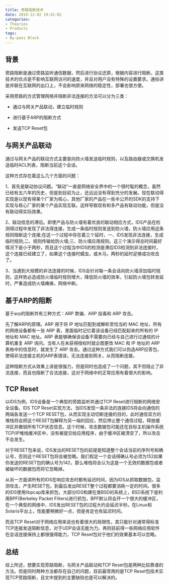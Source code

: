 ```yaml
---
title: 旁路阻断技术
date: 2019-12-02 19:41:02
categories:
- Theories
- Products
tags:
- By-pass Block
---
```

## 背景

旁路阻断是通过旁路监听通信数据，然后进行协议还原，根据内容进行阻断。这类技术的优点是不影响互联网访问的速度，并且对用户没有特殊的设置要求。通俗讲是并联在互联网的出口上，不会影响原来网络的稳定性，部署也很方便。

采用旁路的方式管理网络并阻断非法连接的方法可以分为三类：

*  通过与网关产品联动，建立临时规则

* 进行基于ARP的阻断方式

* 发送TCP Reset包

<!-- more -->

## 与网关产品联动

通过与网关产品的联动方式主要是向防火墙发送临时规则，以及路由器或交换机发送临时ACL列表，阻断当前这个会话。

这种方式存在着这么几个方面的问题：

1、首先是联动协议问题。“联动”一直是网络安全界中的一个很时髦的概念，虽然已经有五六年的历史，但是到目前为止，还远远没有得到充分的发展。现在联动得实现是以现有得某个厂家为核心，其他厂家的产品在一些半公开的SDK的支持下实现与核心厂家的某个产品实现互联。这样导致现有和多产品有联动功能，但是没有联动得实际效果。

2、联动信息的滞后。即使产品与防火墙有着优良的联动相应方式，IDS产品在检测得过程中发现了非法得连接，生成一条临时规则发送到防火墙，防火墙应用这条规则阻断这个连接;在这一个过程中存在着三个延时，一、IDS发现非法连接，生成临时规则;二、规则传输给防火墙;三、防火墙应用规则。这三个演示得总时间最好情况下是小于两秒，而且这个过程当中IDS的检测是滞后IDS检测到非法连接时，这个连接已经建立了，如果这个连接时蠕虫，或木马，两秒的延时足够成功攻击了。

3、当遇到大规模的非法连接的时候，IDS会针对每一条会话向防火墙添加临时规则，这样势必造成防火墙临时规则增大，降低防火墙的效率，引起防火墙包转发延时，严重造成防火墙瘫痪，网络中断。

##	基于ARP的阻断

基于arp的阻断共有三种方式：ARP 欺骗、ARP 投毒和 ARP 攻击。

先了解ARP的原理。ARP 用于将 IP 地址匹配到或解析至恰当的 MAC 地址，所有的网络设备都有一张 ARP 表，里面临时记忆着该设备已经匹配起来的所有的 IP 地址和 MAC 地址。ARP 表能够确保该设备不需要向已经与自己进行过通信的计算机重复 ARP 询问。当有人在未获得授权时就企图更改 MAC 和 IP 地址的 ARP 表格中的信息时，就发生了 ARP 攻击。通过这种方式我们可以伪造ARP应答包，使得非法连接主机的ARP表错误，无法连接到网关，从而阻断连接。

这种阻断方式从效果上讲是很强力，但是同时也造成了一个问题，其不但阻止了非法连接，而且也阻断了合法连接，这对于网络中的正常应用有着很大的影响。

## TCP Reset

以IDS为例，IDS设备是一个典型的旁路监听并通过TCP Reset进行阻断的网络安全设备。IDS TCP Reset实现方法，当IDS发现一条非法的连接IDS将会向通信的两端各发送一个TCP RESET包，从而实现主动切断连接的目的，此时通信双方的堆栈将会把这个RESET包解释为另一端的回应，然后停止整个通信过程，释放缓冲区并撤销所有TCP状态信息。这个时候，攻击数据包可能还在目标主机操作系统TCP/IP堆栈缓冲区中，没有被提交给应用程序，由于缓冲区被清空了，所以攻击不会发生。

对于RESET包来说，IDS发出的RESET包的前提是知道整个会话当前的序列号和确认号，否则这个RESET包将会被忽略。我们假定一个会话得确认号必须为152如果你发送的RESET包的确认号为142，那么堆栈将会认为这是一个无效的数据包或者被破坏的数据包而将它忽略掉。

从另一方面讲所有的IDS在响应攻击时都有延迟时间，因为IDS从抓取数据包，监测攻击，产生RESET包，到最后发出RESET整个过程都要消耗一定的时间。很多的IDS使用libpcap库来抓包，大部分IDS构建在类BSD的系统上，BSD系统下是利用BPF(Berkeley Packet Filters)进行抓包，BPF默认将会开一个很大的缓冲区，在一个典型的网络中，IDS发出RESET包的过程大约会延迟半秒。在Linux和Solaris平台上，性能要稍微好一点，但是肯定也有延迟时间。

而且TCP Reset对于网络应用来说也有着很大的局限性，其只能针对通常得标准TCP连接发送阻断信息，对于UDP会话无能为力。再则目前得一些网络应用软件在会话连接保持上都很强得能力，TCP Reset包对于他们的效果基本可以忽略。

## 总结

综上所述，想要实现旁路阻断，与网关产品联动和TCP Reset包是两种比较靠谱的方法。但是同时两种方法都存在自己的问题，目前最常用的是TCP Reset包技术实现TCP旁路阻断，且文中提到的主要缺陷也是可以解决的。